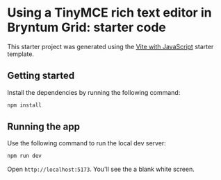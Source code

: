 # Using a TinyMCE rich text editor in Bryntum Grid: starter code

This starter project was generated using the [Vite with JavaScript](https://vite.dev/guide/#scaffolding-your-first-vite-project) starter template.

## Getting started

Install the dependencies by running the following command: 

```sh
npm install
```

## Running the app

Use the following command to run the local dev server:

```sh
npm run dev
```

Open `http://localhost:5173`. You'll see the a blank white screen.